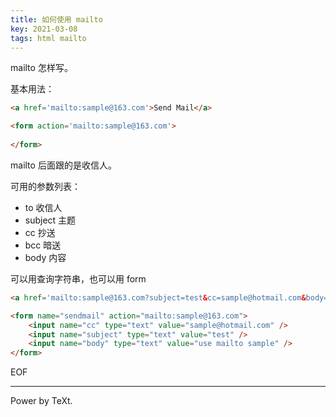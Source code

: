 ```yaml
---
title: 如何使用 mailto
key: 2021-03-08
tags: html mailto
---
```


mailto 怎样写。

<!--more-->

基本用法：

```html
<a href='mailto:sample@163.com'>Send Mail</a>

<form action='mailto:sample@163.com'>
    
</form>

```

mailto 后面跟的是收信人。

可用的参数列表：

- to 收信人
- subject 主题
- cc 抄送
- bcc  暗送
- body 内容

可以用查询字符串，也可以用 form

```html
<a href='mailto:sample@163.com?subject=test&cc=sample@hotmail.com&body=user maiot sample'>Send Mail</a>

<form name="sendmail" action="mailto:sample@163.com">
    <input name="cc" type="text" value="sample@hotmail.com" />
    <input name="subject" type="text" value="test" />
    <input name="body" type="text" value="use mailto sample" />
</form>
```

EOF

---

Power by TeXt.
